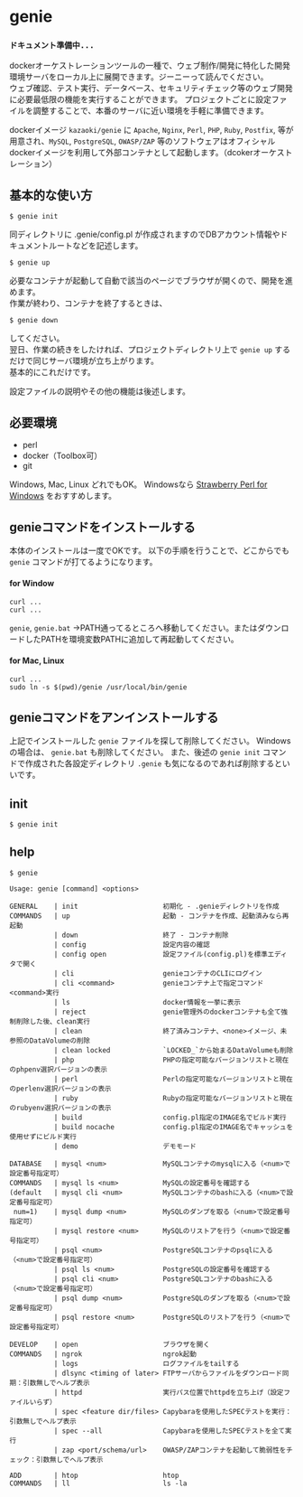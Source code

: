 # genie

### `ドキュメント準備中...`

dockerオーケストレーションツールの一種で、ウェブ制作/開発に特化した開発環境サーバをローカル上に展開できます。ジーニーって読んでください。  
ウェブ確認、テスト実行、データベース、セキュリティチェック等のウェブ開発に必要最低限の機能を実行することができます。
プロジェクトごとに設定ファイルを調整することで、本番のサーバに近い環境を手軽に準備できます。

dockerイメージ `kazaoki/genie` に `Apache`, `Nginx`, `Perl`, `PHP`, `Ruby`, `Postfix`, 等が用意され、`MySQL`, `PostgreSQL`, `OWASP/ZAP` 等のソフトウェアはオフィシャルdockerイメージを利用して外部コンテナとして起動します。（dcokerオーケストレーション）

## 基本的な使い方

	$ genie init

同ディレクトリに .genie/config.pl が作成されますのでDBアカウント情報やドキュメントルートなどを記述します。

	$ genie up

必要なコンテナが起動して自動で該当のページでブラウザが開くので、開発を進めます。  
作業が終わり、コンテナを終了するときは、

	$ genie down

してください。  
翌日、作業の続きをしたければ、プロジェクトディレクトリ上で `genie up` するだけで同じサーバ環境が立ち上がります。  
基本的にこれだけです。


設定ファイルの説明やその他の機能は後述します。


## 必要環境
- perl
- docker（Toolbox可）
- git


Windows, Mac, Linux どれでもOK。
Windowsなら [Strawberry Perl for Windows](http://strawberryperl.com/) をおすすめします。


## genieコマンドをインストールする

本体のインストールは一度でOKです。
以下の手順を行うことで、どこからでも `genie` コマンドが打てるようになります。

#### for Window

	curl ...
	curl ...

`genie`, `genie.bat` →PATH通ってるところへ移動してください。またはダウンロードしたPATHを環境変数PATHに追加して再起動してください。


#### for Mac, Linux

	curl ...
	sudo ln -s $(pwd)/genie /usr/local/bin/genie


## genieコマンドをアンインストールする

上記でインストールした `genie` ファイルを探して削除してください。
Windowsの場合は、 `genie.bat` も削除してください。
また、後述の `genie init` コマンドで作成された各設定ディレクトリ `.genie` も気になるのであれば削除するといいです。


## init

	$ genie init

## help

	$ genie

    Usage: genie [command] <options>
    
    GENERAL    | init                     初期化 - .genieディレクトリを作成
    COMMANDS   | up                       起動 - コンテナを作成、起動済みなら再起動
               | down                     終了 - コンテナ削除
               | config                   設定内容の確認
               | config open              設定ファイル(config.pl)を標準エディタで開く
               | cli                      genieコンテナのCLIにログイン
               | cli <command>            genieコンテナ上で指定コマンド<command>実行
               | ls                       docker情報を一挙に表示
               | reject                   genie管理外のdockerコンテナも全て強制削除した後、clean実行
               | clean                    終了済みコンテナ、<none>イメージ、未参照のDataVolumeの削除
               | clean locked             `LOCKED_`から始まるDataVolumeも削除
               | php                      PHPの指定可能なバージョンリストと現在のphpenv選択バージョンの表示
               | perl                     Perlの指定可能なバージョンリストと現在のperlenv選択バージョンの表示
               | ruby                     Rubyの指定可能なバージョンリストと現在のrubyenv選択バージョンの表示
               | build                    config.pl指定のIMAGE名でビルド実行
               | build nocache            config.pl指定のIMAGE名でキャッシュを使用せずにビルド実行
               | demo                     デモモード
    
    DATABASE   | mysql <num>              MySQLコンテナのmysqlに入る（<num>で設定番号指定可）
    COMMANDS   | mysql ls <num>           MySQLの設定番号を確認する
    (default   | mysql cli <num>          MySQLコンテナのbashに入る（<num>で設定番号指定可）
     num=1)    | mysql dump <num>         MySQLのダンプを取る（<num>で設定番号指定可）
               | mysql restore <num>      MySQLのリストアを行う（<num>で設定番号指定可）
               | psql <num>               PostgreSQLコンテナのpsqlに入る（<num>で設定番号指定可）
               | psql ls <num>            PostgreSQLの設定番号を確認する
               | psql cli <num>           PostgreSQLコンテナのbashに入る（<num>で設定番号指定可）
               | psql dump <num>          PostgreSQLのダンプを取る（<num>で設定番号指定可）
               | psql restore <num>       PostgreSQLのリストアを行う（<num>で設定番号指定可）
    
    DEVELOP    | open                     ブラウザを開く
    COMMANDS   | ngrok                    ngrok起動
               | logs                     ログファイルをtailする
               | dlsync <timing of later> FTPサーバからファイルをダウンロード同期：引数無しでヘルプ表示
               | httpd                    実行パス位置でhttpdを立ち上げ（設定ファイルいらず）
               | spec <feature dir/files> Capybaraを使用したSPECテストを実行：引数無しでヘルプ表示
               | spec --all               Capybaraを使用したSPECテストを全て実行
               | zap <port/schema/url>    OWASP/ZAPコンテナを起動して脆弱性をチェック：引数無しでヘルプ表示
    
    ADD        | htop                     htop
    COMMANDS   | ll                       ls -la

